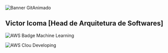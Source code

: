 ![Banner GitAnimado](https://user-images.githubusercontent.com/31005408/177214371-be5212c6-9b36-41eb-b442-803dc2611c8c.gif)

## Victor Icoma [Head de Arquitetura de Softwares]

 ![AWS Badge Machine Learning](https://github.com/user-attachments/assets/b8054486-bc1c-4e29-b20f-b3ee607c97af)

 ![AWS Clou Developing](https://github.com/user-attachments/assets/9f095d6d-38f5-4751-9a89-7dc67e17d50a)
 
